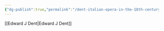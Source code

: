 ```yaml
---
{"dg-publish":true,"permalink":"/dent-italian-opera-in-the-18th-century/"}
---
```


[[Edward J Dent\|Edward J Dent]]